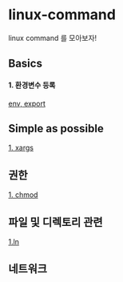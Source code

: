 # linux-command
linux command 를 모아보자!



## Basics  
#### 1. 환경변수 등록  
[env, export](/basics.md)  

## Simple as possible  

[1. xargs](/commands/xargs.md)  



## 권한  
[1. chmod](/권한.md)  

## 파일 및 디렉토리 관련  
[1.ln](/ln.md)  


## 네트워크  


